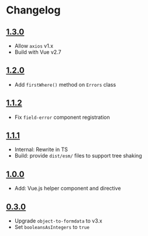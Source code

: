 # Changelog

## [1.3.0](https://github.com/ankurk91/laravel-form-validation/compare/1.2.0..1.3.0)

* Allow `axios` v1.x
* Build with Vue v2.7

## [1.2.0](https://github.com/ankurk91/laravel-form-validation/compare/1.1.4..1.2.0)

* Add `firstWhere()` method on `Errors` class

## [1.1.2](https://github.com/ankurk91/laravel-form-validation/compare/1.1.1..1.1.2)

* Fix `field-error` component registration

## [1.1.1](https://github.com/ankurk91/laravel-form-validation/compare/1.1.0..1.1.1)

* Internal: Rewrite in TS
* Build: provide `dist/esm/` files to support tree shaking

## [1.0.0](https://github.com/ankurk91/laravel-form-validation/compare/0.3.0..1.0.0)

* Add: Vue.js helper component and directive

## [0.3.0](https://github.com/ankurk91/laravel-form-validation/compare/0.2.0..0.3.0)

* Upgrade `object-to-formdata` to v3.x
* Set `booleansAsIntegers` to `true` 
